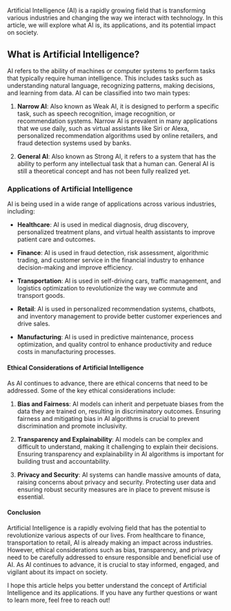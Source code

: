 #

Artificial Intelligence (AI) is a rapidly growing field that is transforming various industries and changing the way we interact with technology. In this article, we will explore what AI is, its applications, and its potential impact on society.

## What is Artificial Intelligence?

AI refers to the ability of machines or computer systems to perform tasks that typically require human intelligence. This includes tasks such as understanding natural language, recognizing patterns, making decisions, and learning from data. AI can be classified into two main types:

1. **Narrow AI**: Also known as Weak AI, it is designed to perform a specific task, such as speech recognition, image recognition, or recommendation systems. Narrow AI is prevalent in many applications that we use daily, such as virtual assistants like Siri or Alexa, personalized recommendation algorithms used by online retailers, and fraud detection systems used by banks.

2. **General AI**: Also known as Strong AI, it refers to a system that has the ability to perform any intellectual task that a human can. General AI is still a theoretical concept and has not been fully realized yet.

### Applications of Artificial Intelligence

AI is being used in a wide range of applications across various industries, including:

- **Healthcare**: AI is used in medical diagnosis, drug discovery, personalized treatment plans, and virtual health assistants to improve patient care and outcomes.

- **Finance**: AI is used in fraud detection, risk assessment, algorithmic trading, and customer service in the financial industry to enhance decision-making and improve efficiency.

- **Transportation**: AI is used in self-driving cars, traffic management, and logistics optimization to revolutionize the way we commute and transport goods.

- **Retail**: AI is used in personalized recommendation systems, chatbots, and inventory management to provide better customer experiences and drive sales.

- **Manufacturing**: AI is used in predictive maintenance, process optimization, and quality control to enhance productivity and reduce costs in manufacturing processes.

#### Ethical Considerations of Artificial Intelligence

As AI continues to advance, there are ethical concerns that need to be addressed. Some of the key ethical considerations include:

1. **Bias and Fairness**: AI models can inherit and perpetuate biases from the data they are trained on, resulting in discriminatory outcomes. Ensuring fairness and mitigating bias in AI algorithms is crucial to prevent discrimination and promote inclusivity.

2. **Transparency and Explainability**: AI models can be complex and difficult to understand, making it challenging to explain their decisions. Ensuring transparency and explainability in AI algorithms is important for building trust and accountability.

3. **Privacy and Security**: AI systems can handle massive amounts of data, raising concerns about privacy and security. Protecting user data and ensuring robust security measures are in place to prevent misuse is essential.

#### Conclusion

Artificial Intelligence is a rapidly evolving field that has the potential to revolutionize various aspects of our lives. From healthcare to finance, transportation to retail, AI is already making an impact across industries. However, ethical considerations such as bias, transparency, and privacy need to be carefully addressed to ensure responsible and beneficial use of AI. As AI continues to advance, it is crucial to stay informed, engaged, and vigilant about its impact on society.

I hope this article helps you better understand the concept of Artificial Intelligence and its applications. If you have any further questions or want to learn more, feel free to reach out!
